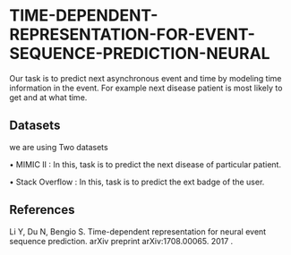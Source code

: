 # TIME-DEPENDENT-REPRESENTATION-FOR-EVENT-SEQUENCE-PREDICTION-NEURAL

Our task is to predict next asynchronous event and time by
modeling time information in the event. For example next disease
patient is most likely to get and at what time.

## Datasets
we are using Two datasets

• MIMIC II : In this, task is to predict the next disease of
particular patient.

• Stack Overflow : In this, task is to predict the ext badge of
the user.


## References
Li Y, Du N, Bengio S. Time-dependent representation for
neural event sequence prediction. arXiv preprint
arXiv:1708.00065. 2017 .
